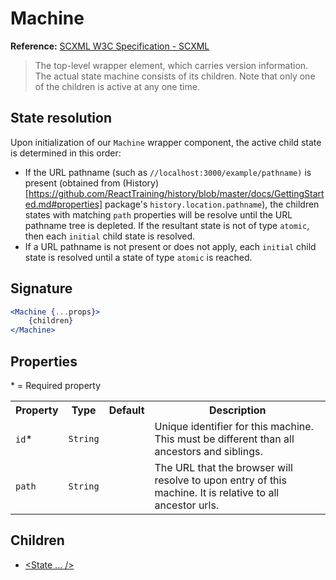# Machine
**Reference:** [SCXML W3C Specification - SCXML](https://www.w3.org/TR/scxml/#state)

>The top-level wrapper element, which carries version information. The actual state machine consists of its children. Note that only one of the children is active at any one time.

## State resolution
Upon initialization of our `Machine` wrapper component, the active child state is determined in this order:
- If the URL pathname (such as `//localhost:3000/example/pathname)` is present (obtained from (History)[https://github.com/ReactTraining/history/blob/master/docs/GettingStarted.md#properties] package's `history.location.pathname`), the children states with matching `path` properties will be resolve until the URL pathname tree is depleted. If the resultant state is not of type `atomic`, then each `initial` child state is resolved.
- If a URL pathname is not present or does not apply, each `initial` child state is resolved until a state of type `atomic` is reached.

## Signature
```jsx
<Machine {...props}>
    {children}
</Machine>
```

## Properties
&ast; = Required property
<table>
    <tr>
        <th>Property</th>
        <th>Type</th>
        <th>Default</th>
        <th>Description</th>
    </tr>
    <tr>
        <td><code>id</code>*</td>
        <td><code>String</code></td>
        <td></td>
        <td>Unique identifier for this machine. This must be different than all ancestors and siblings.</td>
    </tr>
    <tr>
        <td><code>path</code></td>
        <td><code>String</code></td>
        <td></td>
        <td>The URL that the browser will resolve to upon entry of this machine. It is relative to all ancestor urls.</td>
    </tr>
</table>

## Children
- [<State ... />](./State.md)